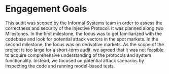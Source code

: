 # Engagement Goals

This audit was scoped by the Informal Systems team in order to assess the
correctness and security of the Injective Protocol. It was planned along two
Milestones. In the first milestone, the focus was to get familiarized with the
codebase and look for potential attack vectors in the spot markets. In the
second milestone, the focus was on derivative markets. As the scope of the
project is too large for a short-term audit, we agreed that it was not feasible
to acquire comprehensive understanding of the protocols and system
functionality. Instead, we focused on potential attack scenarios by inspecting
the code and running model-based tests.

